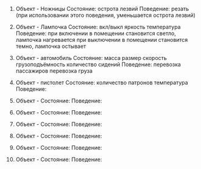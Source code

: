 1. Объект - Ножницы
   Состояние: острота лезвий
   Поведение: резать (при использовании этого поведения, уменьшается острота лезвий)

2. Объект - Лампочка
   Состояние: вкл/выкл
              яркость
              температура
   Поведение: при включении в помещении становится светло, лампочка нагревается
              при выключении в помещении становится темно, лампочка остывает
        
3. Объект - автомобиль
   Состояние: масса
              размер
              скорость
              грузоподъёмность
              количество сидений
   Поведение: перевозка пассажиров
              перевозка груза
           
4. Объект - пистолет
   Состояние: количество патронов
              температура
   Поведение: 

5. Объект - 
   Состояние: 
   Поведение: 
   
6. Объект - 
   Состояние: 
   Поведение: 

7. Объект - 
   Состояние: 
   Поведение: 

8. Объект - 
   Состояние: 
   Поведение: 
   
9. Объект - 
   Состояние: 
   Поведение: 

10. Объект - 
   Состояние: 
   Поведение: 
